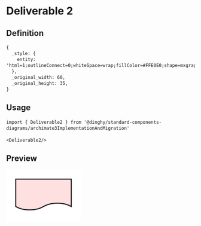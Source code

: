 # Deliverable 2

## Definition

```
{
  _style: { 
    entity: 'html=1;outlineConnect=0;whiteSpace=wrap;fillColor=#FFE0E0;shape=mxgraph.archimate3.deliverable;',
  },
  _original_width: 60,
  _original_height: 35,
}
```

## Usage

```
import { Deliverable2 } from '@dinghy/standard-components-diagrams/archimate3ImplementationAndMigration'

<Deliverable2/>
```

## Preview

<img src="./deliverable-2.png" width="200"/>
